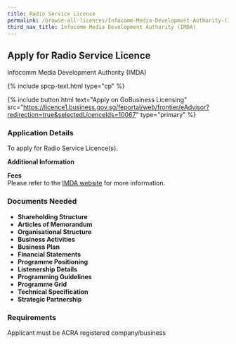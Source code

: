 ```yaml
---
title: Radio Service Licence
permalink: /browse-all-licences/Infocomm-Media-Development-Authority-(IMDA)/Radio-Service-Licence
third_nav_title: Infocomm Media Development Authority (IMDA)
---
```


## Apply for Radio Service Licence

Infocomm Media Development Authority (IMDA)

{% include spcp-text.html type="cp" %}

{% include button.html text="Apply on GoBusiness Licensing" src="https://licence1.business.gov.sg/feportal/web/frontier/eAdvisor?redirection=true&selectedLicenceIds=10067" type="primary" %}

<H3>Application Details</H3>

<p>To apply for Radio Service Licence(s).</p>

<strong>Additional Information</strong>

<p><strong>Fees<br /></strong>Please refer to the <a href="https://www.imda.gov.sg/regulations-and-licensing-listing/free-to-air-nationwide-radio-service-licence" target="_blank" rel="noopener">IMDA website</a> for more information.<strong><br /></strong></p>

<H3>Documents Needed</H3>

<ul>
 <li><strong>Shareholding Structure</strong></li>
 <li><strong>Articles of Memorandum</strong></li>
 <li><strong>Organisational Structure</strong></li>
 <li><strong>Business Activities</strong></li>
 <li><strong>Business Plan</strong></li>
 <li><strong>Financial Statements</strong></li>
 <li><strong>Programme Positioning</strong></li>
 <li><strong>Listenership Details</strong></li>
 <li><strong>Programming Guidelines</strong></li>
 <li><strong>Programme Grid</strong></li>
 <li><strong>Technical Specification</strong></li>
 <li><strong>Strategic Partnership</strong></li>
 </ul>

<H3>Requirements</H3>

Applicant must be ACRA registered company/business

